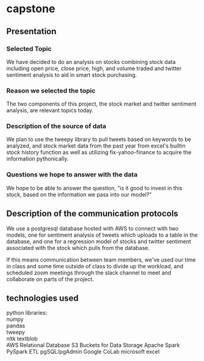 # capstone
## Presentation
### Selected Topic
We have decided to do an analysis on stocks combining stock data including open price, close price, high, and volume traded and twitter sentiment analysis to aid in smart stock purchasing.  
### Reason we selected the topic
The two components of this project, the stock market and twitter sentiment analysis, are relevant topics today.  
### Description of the source of data
We plan to use the tweepy library to pull tweets based on keywords to be analyzed, and stock market data from the past year from excel's builtin stock history function as well as utilizing fix-yahoo-finance to acquire the information pythonically.  
### Questions we hope to answer with the data
We hope to be able to answer the question, "is it good to invest in this stock, based on the information we pass into our model?"  

## Description of the communication protocols
We use a postgresql database hosted with AWS to connect with two models, one for sentiment analysis of tweets which uploads to a table in the database, and one for a regression model of stocks and twitter sentiment associated with the stock which pulls from the database.  
  
If this means communication between team members, we've used our time in class and some time outside of class to divide up the workload, and scheduled zoom meetings through the slack channel to meet and collaborate on parts of the project.  

## technologies used
python libraries:  
    numpy  
    pandas  
    tweepy  
    nltk 
    textblob  
AWS Relational Database
S3 Buckets for Data Storage
Apache Spark
PySpark ETL
pgSQL/pgAdmin
Google CoLab 
microsoft excel  

